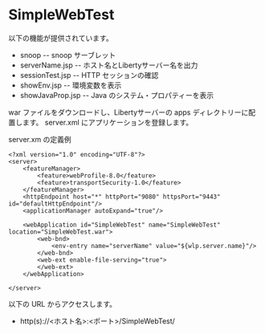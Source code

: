 # SimpleWebTest

以下の機能が提供されています。

* snoop   --  snoop サーブレット
* serverName.jsp -- ホスト名とLibertyサーバー名を出力
* sessionTest.jsp -- HTTP セッションの確認
* showEnv.jsp -- 環境変数を表示
* showJavaProp.jsp -- Java のシステム・プロパティーを表示

war ファイルをダウンロードし、Libertyサーバーの apps ディレクトリーに配置します。
server.xml にアプリケーションを登録します。

server.xm の定義例

    <?xml version="1.0" encoding="UTF-8"?>
    <server>
        <featureManager>
            <feature>webProfile-8.0</feature>
            <feature>transportSecurity-1.0</feature>
        </featureManager>
        <httpEndpoint host="*" httpPort="9080" httpsPort="9443" id="defaultHttpEndpoint"/>
        <applicationManager autoExpand="true"/>
        
        <webApplication id="SimpleWebTest" name="SimpleWebTest" location="SimpleWebTest.war">
            <web-bnd>
                <env-entry name="serverName" value="${wlp.server.name}"/>
            </web-bnd>
            <web-ext enable-file-serving="true">
            </web-ext>
        </webApplication>
        
    </server>

以下の URL からアクセスします。
* http(s)://<ホスト名>:<ポート>/SimpleWebTest/

